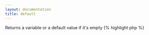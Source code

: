 ```yaml
---
layout: documentation
title: default
---
```


Returns a variable or a default value if it's empty
{% highlight php %}
<?php
default(mixed $value, [ mixed $default = ""])
{% endhighlight %}

* **value**: the variable to check
* **default**: fallback value if the first one is empty

## Example
{% highlight smarty %}
{$var1="foo"}
{$var2=""}
{default $var1 "bar"}
{default $var2 "bar"}
{default $var3 "bar"}
{% endhighlight %}

## Output
{% highlight text %}
foo
bar
bar
{% endhighlight %}